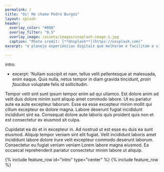 ```yaml
---
permalink: /
title: "Oi! Me chamo Pedro Burgos"
layout: splash
header:
  overlay_color: "#000"
  overlay_filter: "0.5"
  overlay_image: /assets/images/unsplash-image-1.jpg
  caption: "Photo credit: [**Unsplash**](https://unsplash.com)"
excerpt: "e planejo experiências digitais que melhoram e facilitam a vida dos usuários."

---
```

intro: 
  - excerpt: 'Nullam suscipit et nam, tellus velit pellentesque at malesuada, enim eaque. Quis nulla, netus tempor in diam gravida tincidunt, *proin faucibus* voluptate felis id sollicitudin.

Tempor velit sint sunt ipsum tempor enim ad qui ullamco. Est dolore anim ad velit duis dolore minim sunt aliquip amet commodo labore. Ut eu pariatur aute ea aute excepteur laborum. Esse ea esse excepteur minim mollit qui cillum excepteur ex dolore magna. Labore deserunt fugiat incididunt incididunt sint ea. Consequat dolore aute laboris quis proident quis non et est consectetur ex eiusmod sit culpa.

Cupidatat ea do et in excepteur in. Ad nostrud ut est esse eu duis ea sunt eiusmod. Aliquip tempor veniam sint elit fugiat. Velit incididunt laboris amet incididunt labore dolore irure velit excepteur commodo deserunt laborum. Consectetur eu fugiat veniam veniam Lorem labore magna eiusmod. Ea occaecat reprehenderit pariatur consectetur minim labore ut aliquip.

{% include feature_row id="intro" type="center" %}
{% include feature_row %}

